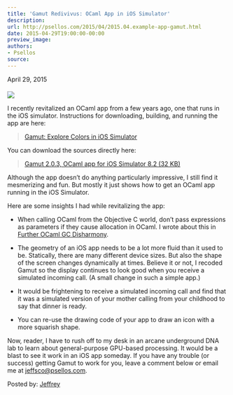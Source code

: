 ```yaml
---
title: 'Gamut Redivivus: OCaml App in iOS Simulator'
description:
url: http://psellos.com/2015/04/2015.04.example-app-gamut.html
date: 2015-04-29T19:00:00-00:00
preview_image:
authors:
- Psellos
source:
---
```


<div class="date">April 29, 2015</div>

<div class="screenminiature" style="margin-top: 1.4em;">
<a href="http://psellos.com/ocaml/example-app-gamut.html"><img src="http://psellos.com/images/gamut2-sky-blue-150.png"/></a>
</div>

<p>I recently revitalized an OCaml app from a few years ago, one that runs
in the iOS simulator. Instructions for downloading, building, and
running the app are here:</p>

<blockquote>
  <p><a href="http://psellos.com/ocaml/example-app-gamut.html">Gamut: Explore Colors in iOS Simulator</a></p>
</blockquote>

<p>You can download the sources directly here:</p>

<blockquote>
  <p><a href="http://psellos.com/pub/gamut/gamut-sim-2.0.3.tgz">Gamut 2.0.3, OCaml app for iOS Simulator 8.2 (32 KB)</a></p>
</blockquote>

<p>Although the app doesn&rsquo;t do anything particularly impressive, I still
find it mesmerizing and fun. But mostly it just shows how to get an
OCaml app running in the iOS Simulator.</p>

<p>Here are some insights I had while revitalizing the app:</p>

<ul>
<li><p>When calling OCaml from the Objective C world, don&rsquo;t pass expressions
as parameters if they cause allocation in OCaml. I wrote about this in
<a href="http://psellos.com/2015/01/2015.01.gc-disharmony-bis.html">Further OCaml GC Disharmony</a>.</p></li>
<li><p>The geometry of an iOS app needs to be a lot more fluid than it used
to be. Statically, there are many different device sizes. But also the
shape of the screen changes dynamically at times. Believe it or not, I
recoded Gamut so the display continues to look good when you receive a
simulated incoming call. (A small change in such a simple app.)</p></li>
<li><p>It would be frightening to receive a simulated incoming call and find
that it was a simulated version of your mother calling from your
childhood to say that dinner is ready.</p></li>
<li><p>You can re-use the drawing code of your app to draw an icon with a
more squarish shape.</p></li>
</ul>

<p>Now, reader, I have to rush off to my desk in an arcane underground DNA
lab to learn about general-purpose GPU-based processing. It would be a
blast to see it work in an iOS app someday. If you have any trouble (or
success) getting Gamut to work for you, leave a comment below or email
me at <a href="mailto:jeffsco@psellos.com">jeffsco@psellos.com</a>.</p>

<p>Posted by: <a href="http://psellos.com/aboutus.html#jeffreya.scofieldphd">Jeffrey</a></p>

<p></p>

